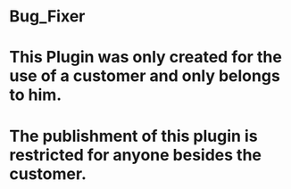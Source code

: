 # Bug_Fixer
# This Plugin was only created for the use of a customer and only belongs to him.
# The publishment of this plugin is restricted for anyone besides the customer.
